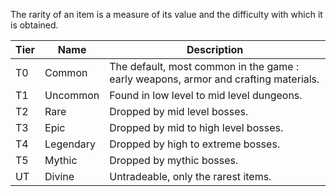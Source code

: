 The rarity of an item is a measure of its value and the difficulty with which it is obtained.

| **Tier** | **Name**  | **Description**                                                                     |
| -------- | --------- | ----------------------------------------------------------------------------------- |
| T0       | Common    | The default, most common in the game : early weapons, armor and crafting materials. |
| T1       | Uncommon  | Found in low level to mid level dungeons.                                           |
| T2       | Rare      | Dropped by mid level bosses.                                                        |
| T3       | Epic      | Dropped by mid to high level bosses.                                                |
| T4       | Legendary | Dropped by high to extreme bosses.                                                  |
| T5       | Mythic    | Dropped by mythic bosses.                                                           |
| UT       | Divine    | Untradeable, only the rarest items.                                                 |
